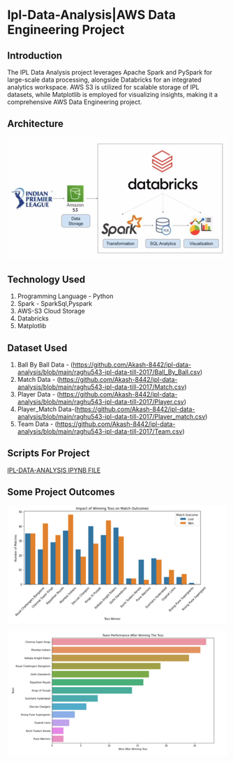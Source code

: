 # Ipl-Data-Analysis|AWS Data Engineering Project

## Introduction 
The IPL Data Analysis project leverages Apache Spark and PySpark for large-scale data processing, alongside Databricks for an integrated analytics workspace. AWS S3 is utilized for scalable storage of IPL datasets, while Matplotlib is employed for visualizing insights, making it a comprehensive AWS Data Engineering project.

## Architecture
![Project Architecture](architecture.png)

## Technology Used
1. Programming Language - Python 
2. Spark - SparkSql,Pyspark
3. AWS-S3 Cloud Storage
4. Databricks
5. Matplotlib

## Dataset Used
1. Ball By Ball Data - (https://github.com/Akash-8442/ipl-data-analysis/blob/main/raghu543-ipl-data-till-2017/Ball_By_Ball.csv)
2. Match Data - (https://github.com/Akash-8442/ipl-data-analysis/blob/main/raghu543-ipl-data-till-2017/Match.csv)
3. Player Data - (https://github.com/Akash-8442/ipl-data-analysis/blob/main/raghu543-ipl-data-till-2017/Player.csv)
4. Player_Match Data-(https://github.com/Akash-8442/ipl-data-analysis/blob/main/raghu543-ipl-data-till-2017/Player_match.csv)
5. Team Data - (https://github.com/Akash-8442/ipl-data-analysis/blob/main/raghu543-ipl-data-till-2017/Team.csv)

## Scripts For Project 
[IPL-DATA-ANALYSIS IPYNB FILE](https://github.com/Akash-8442/ipl-data-analysis/blob/main/IPL-DATA-ANALYSIS-PYSPARK%202024-08-22%2023_30_14.ipynb)

## Some Project Outcomes 
![Impact of toss on match](team_performance_after_winning_toss.png)


![Toss_impact](toss_impact.png)

